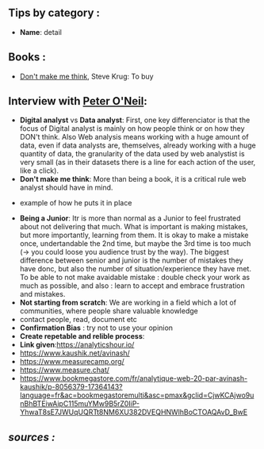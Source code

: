 ## Tips by category :
- **Name**: detail 

## Books :
- [Don't make me think](https://www.goodreads.com/book/show/18197267-don-t-make-me-think-revisited), Steve Krug: To buy  

## Interview with [Peter O'Neil](https://www.linkedin.com/in/peteroneill):
- **Digital analyst** vs **Data analyst**: First, one key differenciator is that the focus of Digital analyst
is mainly on how people think or on how they DON't think. Also Web analysis means working with a huge amount of data,
even if data analysts are, themselves, already working with a huge quantity of data, the granularity of the data used
by web analystist is very small (as in their datasets there is a line for each action of the user, like a click).
- **Don't make me think**: More than being a book, it is a critical rule web analyst should have in mind.
+ example of how he puts it in place
- **Being a Junior**: Itr is more than normal as a Junior to feel frustrated about not delivering that much.
  What is important is making mistakes, but more importantly, learning from them.
  It is okay to make a mistake once, undertandable the 2nd time, but maybe the 3rd time is too much (-> you could loose you audience trust by the way).
  The biggest difference between senior and junior is the number of mistakes they have donc, but also the number of situation/experience they have met.
  To be able to not make avaidable mistake : double check your work as much as possible, and also : learn to accept and embrace frustration and mistakes. 
- **Not starting from scratch**: We are working in a field which a lot of communities, where people share valuable knowledge 
- contact people, read, document etc
- **Confirmation Bias** : try not to use your opinion
- **Create repetable and relible process**:
- **Link given**:https://analyticshour.io/
- https://www.kaushik.net/avinash/
- https://www.measurecamp.org/
- https://www.measure.chat/
- https://www.bookmegastore.com/fr/analytique-web-20-par-avinash-kaushik/p-8056379-17364143?language=fr&ac=bookmegastoremulti&asc=pmax&gclid=CjwKCAjwo9unBhBTEiwAipC115muYMw9B5rZ0IiP-YhwaT8sE7JWUqUQRTt8NM6XU382DVEQHNWlhBoCTOAQAvD_BwE

*sources :* 
- 
